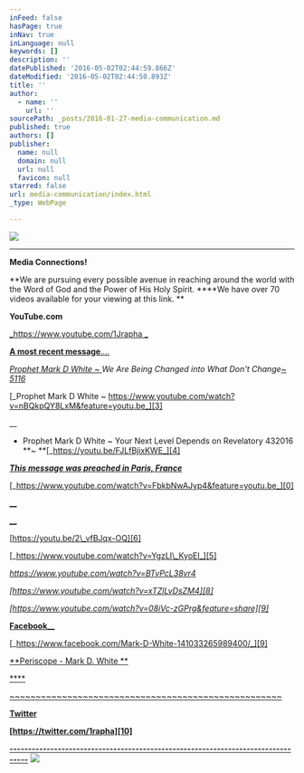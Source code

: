 ```yaml
---
inFeed: false
hasPage: true
inNav: true
inLanguage: null
keywords: []
description: ''
datePublished: '2016-05-02T02:44:59.866Z'
dateModified: '2016-05-02T02:44:50.893Z'
title: ''
author:
  - name: ''
    url: ''
sourcePath: _posts/2016-01-27-media-communication.md
published: true
authors: []
publisher:
  name: null
  domain: null
  url: null
  favicon: null
starred: false
url: media-communication/index.html
_type: WebPage

---
```

![](https://s3-us-west-2.amazonaws.com/the-grid-img/p/24dddf645ffc7c8b29cbde8d7835df94a89008ac.jpg)

****

**Media Connections!**

**We are pursuing every possible avenue in reaching around the world with the Word of God and the Power of His Holy Spirit. ****We have over 70 videos available for your viewing at this link. **

**YouTube.com**

[_https://www.youtube.com/1Jrapha _][0]

[**A most recent message**][1]_[....][1]_

_[][1][Prophet Mark D White ~ ][2]We Are Being Changed into What Don't Change[~ 5116][2]_

[_Prophet Mark D White ~ https://www.youtube.com/watch?v=nBQkpQY8LxM&feature=youtu.be_][3]

__

* Prophet Mark D White ~ Your Next Level Depends on Revelatory 432016 **~ **[_https://youtu.be/FJLfBjixKWE_][4]

[_**This message was preached in Paris, France**_][0]

[_https://www.youtube.com/watch?v=FbkbNwAJyp4&feature=youtu.be_][0]

[__][0]

[__][5]

[https://youtu.be/2\_vfBJqx-OQ][6]

[_https://www.youtube.com/watch?v=YgzLI\_KyoEI_][5]

_[https://www.youtube.com/watch?v=BTvPcL38vr4 ][7]_

_[https://www.youtube.com/watch?v=xTZlLvDsZM4][8]_

_[https://www.youtube.com/watch?v=08iVc-zGPrg&feature=share][9]_

[**Facebook**__][9]

[_https://www.facebook.com/Mark-D-White-141033265989400/_][9]

[**Periscope - Mark D. White **][10]

[****][10]

[~~~~~~~~~~~~~~~~~~~~~~~~~~~~~~~~~~~~~~~~~~~~~~~~~~~~][10]

[][10]

[][9]

[][9]

[][9]

[][8]

**[Twitter][10]**

**[https://twitter.com/1rapha][10]**

**[---------------------------------------------------------------------------------][10]**
![](https://s3-us-west-2.amazonaws.com/the-grid-img/p/7e16616c880e86a67da8b9f905f8f9bb91e4c461.png)

[0]: https://www.youtube.com/1Jrapha
[1]: null
[2]: https://www.youtube.com/attribution_link?a=NpX1sjIxMIY&u=%2Fwatch%3Fv%3DnBQkpQY8LxM%26feature%3Dshare
[3]: https://www.youtube.com/watch?v=nBQkpQY8LxM&feature=youtu.be
[4]: https://youtu.be/FJLfBjixKWE
[5]: https://www.youtube.com/watch?v=Gh52G-VzBAE&feature=share
[6]: https://youtu.be/2_vfBJqx-OQ
[7]: https://www.youtube.com/watch?v=BTvPcL38vr4
[8]: https://www.youtube.com/watch?v=xTZlLvDsZM4
[9]: https://www.youtube.com/watch?v=08iVc-zGPrg&feature=share
[10]: https://twitter.com/1rapha